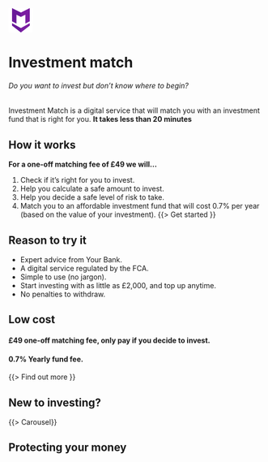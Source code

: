 ![alt text](https://github.com/adam-p/markdown-here/raw/master/src/common/images/icon48.png "header photo")
# Investment match
###### Do you want to invest but don’t know where to begin?
Investment Match is a digital service that will match you with an investment fund that is right for you.
**It takes less than 20 minutes**


## How it works
**For a one-off matching fee of £49 we will…**
1. Check if it’s right for you to invest.
2. Help you calculate a safe amount to invest.
3. Help you decide a safe level of risk to take.
4. Match you to an affordable investment fund that will cost 0.7% per year (based on the value of your investment).
{{> Get started }}

## Reason to try it
+ Expert advice from Your Bank.
+ A digital service regulated by the FCA.
+ Simple to use (no jargon).
+ Start investing with as little as £2,000, and top up anytime.
+ No penalties to withdraw.

## Low cost
#### £49 one-off matching fee, only pay if you decide to invest.
#### 0.7% Yearly fund fee.
{{> Find out more }}


## New to investing?
{{> Carousel}}


## Protecting your money
